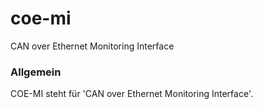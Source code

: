 # coe-mi
CAN over Ethernet Monitoring Interface

### Allgemein  
COE-MI steht für 'CAN over Ethernet Monitoring Interface'.
